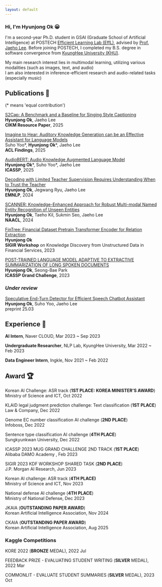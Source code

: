 ```yaml
---
layout: default
---
```


### Hi, I'm Hyunjong Ok 😀
I'm a second-year Ph.D. student in GSAI (Graduate School of Artificial Intelligence) at POSTECH [Efficient Learning Lab (EffL)](http://effl.postech.ac.kr), advised by [Prof. Jaeho Lee](https://jaeho-lee.github.io). Before joining POSTECH, I completed my B.S. degree in software convergence from [KyungHee University (KHU)](https://www.khu.ac.kr/).

My main research interest lies in multimodal learning, utilizing various modalities (such as images, text, and audio)  
I am also interested in inference-efficient research and audio-related tasks (especially music)


<!--Text can be **bold**, _italic_, or ~~strikethrough~~. -->

## Publications 📜

(\* means 'equal contribution')  

[S2Cap: A Benchmark and a Baseline for Singing Style Captioning](https://arxiv.org/abs/2409.09866)  
**Hyunjong Ok**, Jaeho Lee   
**CIKM Resource Paper**, 2025 

[Imagine to Hear: Auditory Knowledge Generation can be an Effective Assistant for Language Models](https://arxiv.org/abs/2503.16853)  
Suho Yoo\*, **Hyunjong Ok**\*, Jaeho Lee  
**ACL Findings**, 2025 
  
[AudioBERT: Audio Knowledge Augmented Language Model](https://arxiv.org/abs/2409.08199)  
**Hyunjong Ok**\*, Suho Yoo\*, Jaeho Lee   
**ICASSP**, 2025  

[Decoding with Limited Teacher Supervision Requires Understanding When to Trust the Teacher](https://arxiv.org/abs/2406.18002)   
**Hyunjong Ok**, Jegwang Ryu, Jaeho Lee  
**EMNLP**, 2024  

[SCANNER: Knowledge-Enhanced Approach for Robust Multi-modal Named Entity Recognition of Unseen Entities](https://arxiv.org/abs/2404.01914)  
**Hyunjong Ok**, Taeho Kil, Sukmin Seo, Jaeho Lee  
**NAACL**, 2024   

[FinTree: Financial Dataset Pretrain Transformer Encoder for Relation Extraction](https://arxiv.org/abs/2307.13900)   
**Hyunjong Ok**  
**SIGIR Workshop** on Knowledge Discovery from Unstructured Data in Financial Services, 2023   

[POST-TRAINED LANGUAGE MODEL ADAPTIVE TO EXTRACTIVE SUMMARIZATION OF LONG SPOKEN DOCUMENTS](https://ieeexplore.ieee.org/document/10094938)  
**Hyunjong Ok**, Seong-Bae Park  
**ICASSP Grand Challenge**, 2023  

### *Under review*

[Speculative End-Turn Detector for Efficient Speech Chatbot Assistant](https://arxiv.org/abs/2503.23439)  
**Hyunjong Ok**, Suho Yoo, Jaeho Lee  
preprint 25.03  



## Experience 🏢
**AI Intern**, Naver CLOUD, Mar 2023 ~ Sep 2023  

**Undergraduate Researcher**, NLP Lab, KyungHee University, Mar 2022 ~ Feb 2023

**Data Engineer Intern**, Ingkle, Nov 2021 ~ Feb 2022  


## Award 🏆
Korean AI Challenge: ASR track (**1ST PLACE: KOREA MINISTER'S AWARD**)   
Ministry of Science and ICT, Oct 2022  

KLAID legal judgment prediction challenge: Text classification (**1ST PLACE**)  
Law & Company, Dec 2022   

Genome EC number classification AI challenge  (**2ND PLACE**)  
Infoboss, Dec 2022   

Sentence type classification AI challenge  (**4TH PLACE**)  
Sungkyunkwan University, Dec 2022     

ICASSP 2023 MUG GRAND CHALLENGE 2ND TRACK (**1ST PLACE**)  
Alibaba DAMO Academy , Feb 2023   

SIGIR 2023 KDF WORKSHOP SHARED TASK (**2ND PLACE**)  
J.P. Morgan AI Research, Jun 2023  

Korean AI challenge: ASR track (**4TH PLACE)**  
Ministry of Science and ICT, Nov 2023

National defense AI challenge  (**4TH PLACE**)  
Ministry of National Defense, Dec 2023  

JKAIA (**OUTSTANDING PAPER AWARD**)  
Korean Artificial Intelligence Association, Nov 2024

CKAIA (**OUTSTANDING PAPER AWARD**)  
Korean Artificial Intelligence Association, Aug 2025

### Kaggle Competitions  
KORE 2022 (**BRONZE** MEDAL), 2022 Jul   

FEEDBACK PRIZE - EVALUATING STUDENT WRITING (**SILVER** MEDAL), 2022 Mar  

COMMONLIT - EVALUATE STUDENT SUMMARIES (**SILVER** MEDAL), 2023 Oct  
